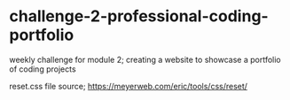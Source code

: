 # challenge-2-professional-coding-portfolio
weekly challenge for module 2; creating a website to showcase a portfolio of coding projects

reset.css file source;
https://meyerweb.com/eric/tools/css/reset/